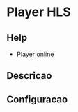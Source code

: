 # Player HLS

## Help

- [Player online](https://livepush.io/hlsplayer/index.html)

## Descricao

## Configuracao
